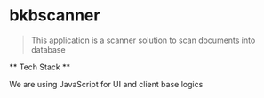 # bkbscanner

> This application is a scanner solution to scan documents into database

** Tech Stack **

We are using JavaScript for UI and client base logics

